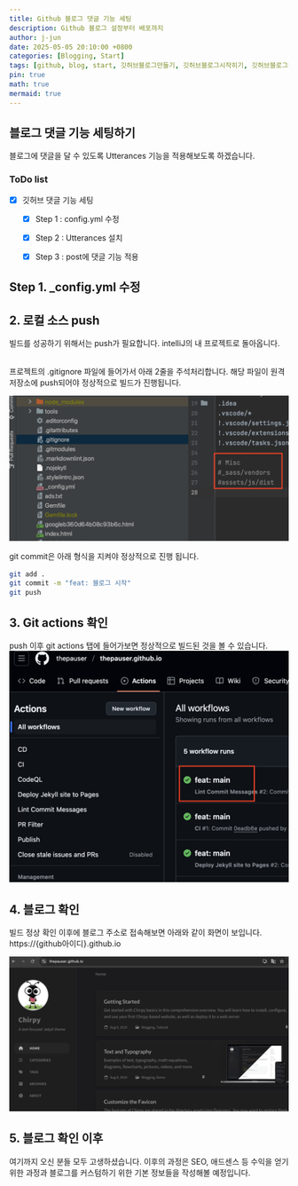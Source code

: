 ```yaml
---
title: Github 블로그 댓글 기능 세팅
description: Github 블로그 설정부터 배포까지
author: j-jun
date: 2025-05-05 20:10:00 +0800
categories: [Blogging, Start]
tags: [github, blog, start, 깃허브블로그만들기, 깃허브블로그시작히기, 깃허브블로그댓글, 댓글, 댓글기능, 댓글기능만들기]
pin: true
math: true
mermaid: true
---
```


## 블로그 댓글 기능 세팅하기

블로그에 댓글을 달 수 있도록 Utterances 기능을 적용해보도록 하겠습니다.
<br>

### ToDo list
- [x] 깃허브 댓글 기능 세팅
  - [x] Step 1 : config.yml 수정
  - [x] Step 2 : Utterances 설치
  - [x] Step 3 : post에 댓글 기능 적용
  

## Step 1. _config.yml 수정



## 2. 로컬 소스 push
빌드를 성공하기 위해서는 push가 필요합니다.
intelliJ의 내 프로젝트로 돌아옵니다.

<br>
프로젝트의 .gitignore 파일에 들어가서
아래 2줄을 주석처리합니다. 해당 파일이 원격 저장소에 push되어야 정상적으로 빌드가 진행됩니다.

![Desktop View](../assets/img/post4/gitaction8.png)


git commit은 아래 형식을 지켜야 정상적으로 진행 됩니다. 
```bash
git add .
git commit -m "feat: 블로그 시작"
git push
```

## 3. Git actions 확인
push 이후 git actions 탭에 들어가보면 정상적으로 빌드된 것을 볼 수 있습니다.
![Desktop View](../assets/img/post4/gitaction9.png)

## 4. 블로그 확인
빌드 정상 확인 이후에 블로그 주소로 접속해보면 아래와 같이 화면이 보입니다.
<br>
https://{github아이디}.github.io

![Desktop View](../assets/img/post4/gitaction10.png)

## 5. 블로그 확인 이후
여기까지 오신 분들 모두 고생하셨습니다. 이후의 과정은 SEO, 애드센스 등 수익을 얻기 위한 과정과 블로그를 커스텀하기 위한 기본 정보들을
작성해볼 예정입니다.
